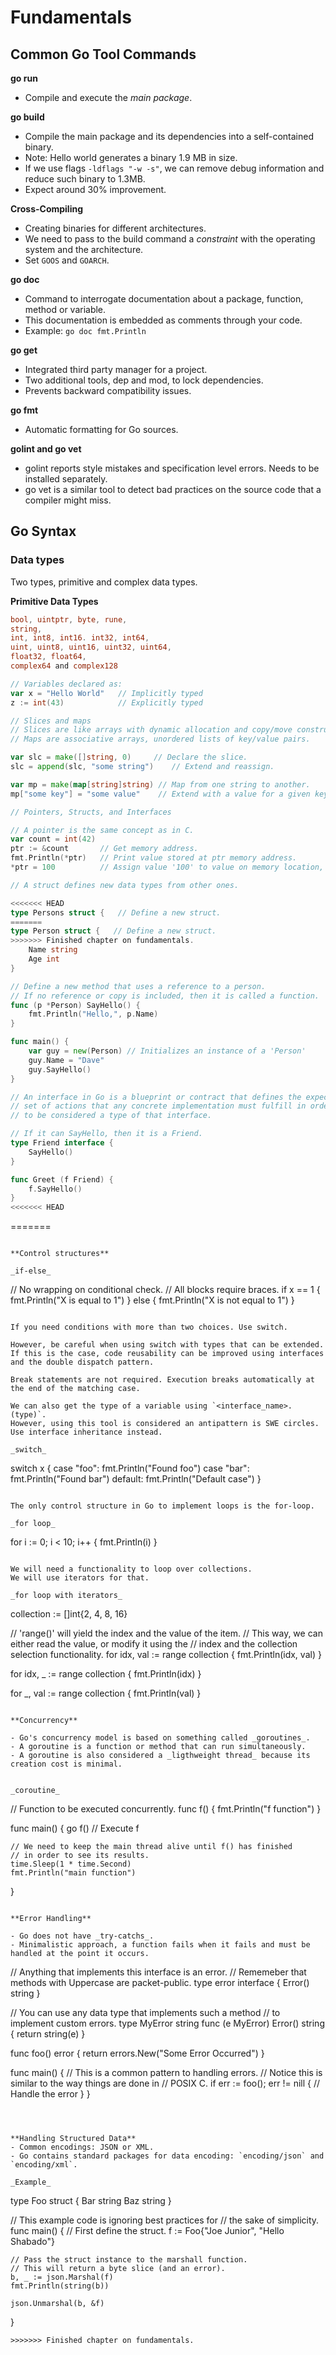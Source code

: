 # Fundamentals

## Common Go Tool Commands

**go run**
- Compile and execute the _main package_.

**go build**
- Compile the main package and its dependencies into a self-contained binary.
- Note: Hello world generates a binary 1.9 MB in size.
- If we use flags `-ldflags "-w -s"`, we can remove debug information and reduce such binary to 1.3MB.
- Expect around 30% improvement.

**Cross-Compiling**
- Creating binaries for different architectures.
- We need to pass to the build command a _constraint_ with the operating system and the architecture.
- Set `GOOS` and `GOARCH`.

**go doc**
- Command to interrogate documentation about a package, function, method or variable.
- This documentation is embedded as comments through your code.
- Example: `go doc fmt.Println`

**go get**
- Integrated third party manager for a project.
- Two additional tools, dep and mod, to lock dependencies.
- Prevents backward compatibility issues.


**go fmt**
- Automatic formatting for Go sources.

**golint and go vet**
- golint reports style mistakes and specification level errors. Needs to be installed separately.
- go vet is a similar tool to detect bad practices on the source code that a compiler might miss.

## Go Syntax

### Data types

Two types, primitive and complex data types.

**Primitive Data Types**


```Go
bool, uintptr, byte, rune,
string,
int, int8, int16. int32, int64,
uint, uint8, uint16, uint32, uint64,
float32, float64,
complex64 and complex128

// Variables declared as:
var x = "Hello World"   // Implicitly typed
z := int(43)            // Explicitly typed

// Slices and maps
// Slices are like arrays with dynamic allocation and copy/move constructors.
// Maps are associative arrays, unordered lists of key/value pairs.

var slc = make([]string, 0)     // Declare the slice.
slc = append(slc, "some string")    // Extend and reassign.

var mp = make(map[string]string) // Map from one string to another.
mp["some key"] = "some value"    // Extend with a value for a given key.

// Pointers, Structs, and Interfaces

// A pointer is the same concept as in C.
var count = int(42)
ptr := &count       // Get memory address.
fmt.Println(*ptr)   // Print value stored at ptr memory address.
*ptr = 100          // Assign value '100' to value on memory location, can it be different type? NO!

// A struct defines new data types from other ones.

<<<<<<< HEAD
type Persons struct {   // Define a new struct.
=======
type Person struct {   // Define a new struct.
>>>>>>> Finished chapter on fundamentals.
    Name string
    Age int
}

// Define a new method that uses a reference to a person.
// If no reference or copy is included, then it is called a function.
func (p *Person) SayHello() {
    fmt.Println("Hello,", p.Name)
}

func main() {
    var guy = new(Person) // Initializes an instance of a 'Person'
    guy.Name = "Dave"
    guy.SayHello()
}

// An interface in Go is a blueprint or contract that defines the expected
// set of actions that any concrete implementation must fulfill in order
// to be considered a type of that interface.

// If it can SayHello, then it is a Friend.
type Friend interface {
    SayHello()
}

func Greet (f Friend) {
    f.SayHello()
}
<<<<<<< HEAD

```



=======
```

**Control structures**

_if-else_
```
// No wrapping on conditional check.
// All blocks require braces.
if x == 1 {
    fmt.Println("X is equal to 1")
} else {
    fmt.Println("X is not equal to 1")
}
```

If you need conditions with more than two choices. Use switch.

However, be careful when using switch with types that can be extended.
If this is the case, code reusability can be improved using interfaces and the double dispatch pattern.

Break statements are not required. Execution breaks automatically at the end of the matching case.

We can also get the type of a variable using `<interface_name>.(type)`.
However, using this tool is considered an antipattern is SWE circles. Use interface inheritance instead.

_switch_
```
switch x {
    case "foo":
        fmt.Println("Found foo")
    case "bar":
        fmt.Println("Found bar")
    default:
        fmt.Println("Default case")
}
```

The only control structure in Go to implement loops is the for-loop.

_for loop_
```
for i := 0; i < 10; i++ {
    fmt.Println(i)
}
```

We will need a functionality to loop over collections.
We will use iterators for that.

_for loop with iterators_
```
collection := []int{2, 4, 8, 16}

// 'range()' will yield the index and the value of the item.
// This way, we can either read the value, or modify it using the
// index and the collection selection functionality.
for idx, val := range collection {
    fmt.Println(idx, val)
}

for idx, _ := range collection {
    fmt.Println(idx)
}


for _, val := range collection {
    fmt.Println(val)
}
```

**Concurrency**

- Go's concurrency model is based on something called _goroutines_.
- A goroutine is a function or method that can run simultaneously.
- A goroutine is also considered a _ligthweight thread_ because its creation cost is minimal.


_coroutine_
```

// Function to be executed concurrently.
func f() {
    fmt.Println("f function")
}

func main() {
    go f()  // Execute f

    // We need to keep the main thread alive until f() has finished
    // in order to see its results.
    time.Sleep(1 * time.Second)
    fmt.Println("main function")
}
```

**Error Handling**

- Go does not have _try-catchs_.
- Minimalistic approach, a function fails when it fails and must be handled at the point it occurs.

```
// Anything that implements this interface is an error.
// Rememeber that methods with Uppercase are packet-public.
type error interface {
    Error() string
}

// You can use any data type that implements such a method
// to implement custom errors.
type MyError string
func (e MyError) Error() string {
    return string(e)
}

func foo() error {
    return errors.New("Some Error Occurred")
}

func main() {
    // This is a common pattern to handling errors.
    // Notice this is similar to the way things are done in
    // POSIX C.
    if err := foo(); err != nill {
        // Handle the error
    }
}
```



**Handling Structured Data**
- Common encodings: JSON or XML.
- Go contains standard packages for data encoding: `encoding/json` and `encoding/xml`.

_Example_
```
type Foo struct {
    Bar string
    Baz string
}

// This example code is ignoring best practices for 
// the sake of simplicity.
func main() {
    // First define the struct.
    f := Foo{"Joe Junior", "Hello Shabado"}

    // Pass the struct instance to the marshall function.
    // This will return a byte slice (and an error).
    b, _ := json.Marshal(f)
    fmt.Println(string(b))

    json.Unmarshal(b, &f)
}
```
>>>>>>> Finished chapter on fundamentals.
